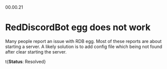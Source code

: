 00.00.21

# RedDiscordBot egg does not work

Many people report an issue with RDB egg. Most of these reports are about starting a server. A likely solution is to add config file which being not found after clear starting the server.

t{**Status**: Resolved}

